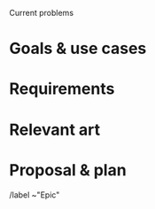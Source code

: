  Current problems
 <!--
 What are the problems that the current project has?

 For example:
 * User cannot use the keyboard to perform most common actions
 or
 * User cannot see documents from cloud services
 -->

 # Goals & use cases
 <!--
 What are the use cases that this proposal will cover? What are the end goals?

 For example:
 * User needs to share a file with their friends.
 or
 * It should be easy to edit a picture within the app.
 -->

 # Requirements
 <!--
 What does the solution needs to ensure for being succesful?

 For example:
 * Work on small form factors and touch
 or
 * Use the Meson build system and integrate with it
 -->

 # Relevant art
 <!--
 Is there any product that has implemented something similar? Put links to other
 projects, pictures, links to other code, etc.
 -->

 # Proposal & plan
 <!-- What's the solution and how should be achieved? It can be split in smaller
 tasks of minimum change, so they can be delivered across several releases. -->

 /label ~"Epic"

